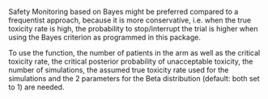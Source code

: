 
Safety Monitoring based on Bayes might be preferred compared to a frequentist approach, because it is more conservative, i.e. when the true toxicity rate is high, the probability to stop/interrupt the trial is higher when using the Bayes criterion as programmed in this package.

To use the function, the number of patients in the arm as well as the critical toxicity rate, the critical posterior probability of unacceptable toxicity, the number of simulations, the assumed true toxicity rate used for the simulations and the 2 parameters for the Beta distribution (default: both set to 1) are needed. 
